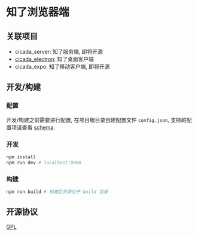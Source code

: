 # 知了浏览器端

## 关联项目

- cicada_server: 知了服务端, 即将开源
- [cicada_electron](https://github.com/mebtte/cicada_electron): 知了桌面客户端
- cicada_expo: 知了移动客户端, 即将开源

## 开发/构建

### 配置

开发/构建之前需要进行配置, 在项目根目录创建配置文件 `config.json`, 支持的配置项请查看 [schema](./webpack/config_schema.js).

### 开发

```bash
npm install
npm run dev # localhost:8000
```

### 构建

```bash
npm run build # 构建后资源位于 build 目录
```

## 开源协议

[GPL](./LICENSE)
